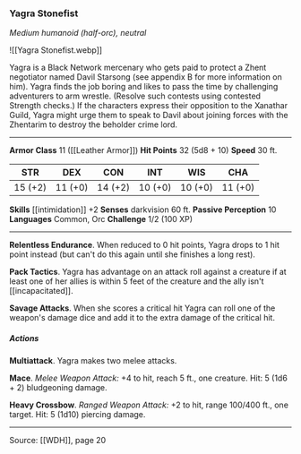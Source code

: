 ### Yagra Stonefist
_Medium humanoid (half-orc), neutral_

![[Yagra Stonefist.webp]]

Yagra is a Black Network mercenary who gets paid to protect a Zhent negotiator named Davil Starsong (see appendix B for more information on him). Yagra finds the job boring and likes to pass the time by challenging adventurers to arm wrestle. (Resolve such contests using contested Strength checks.) If the characters express their opposition to the Xanathar Guild, Yagra might urge them to speak to Davil about joining forces with the Zhentarim to destroy the beholder crime lord.






---

**Armor Class** 11 ([[Leather Armor]])
**Hit Points** 32 (5d8 + 10)
**Speed** 30 ft.

| STR     | DEX     | CON     | INT     | WIS     | CHA     |
|---------|---------|---------|---------|---------|---------|
| 15 (+2) | 11 (+0) | 14 (+2) | 10 (+0) | 10 (+0) | 11 (+0) |

**Skills** [[intimidation]] +2
**Senses** darkvision 60 ft.
**Passive Perception** 10
**Languages** Common, Orc
**Challenge** 1/2 (100 XP)

---

**Relentless Endurance**. When reduced to 0 hit points, Yagra drops to 1 hit point instead (but can't do this again until she finishes a long rest).

**Pack Tactics**. Yagra has advantage on an attack roll against a creature if at least one of her allies is within 5 feet of the creature and the ally isn't [[incapacitated]].

**Savage Attacks**. When she scores a critical hit Yagra can roll one of the weapon's damage dice and add it to the extra damage of the critical hit.

##### Actions
**Multiattack**. Yagra makes two melee attacks.

**Mace**. _Melee Weapon Attack:_ +4 to hit, reach 5 ft., one creature. Hit: 5 (1d6 + 2) bludgeoning damage.

**Heavy Crossbow**. _Ranged Weapon Attack:_ +2 to hit, range 100/400 ft., one target. Hit: 5 (1d10) piercing damage.


---

Source: [[WDH]], page 20